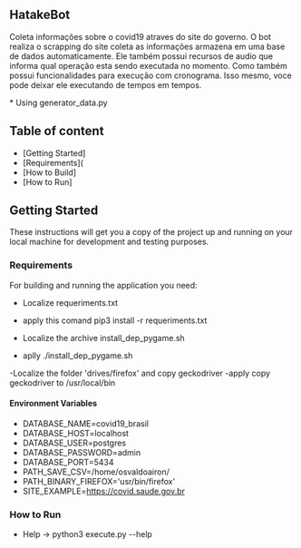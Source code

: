 ## HatakeBot
   <p> 
       Coleta informações sobre o covid19 atraves do site do governo. O bot realiza o scrapping do site coleta as informações armazena em uma base de dados automaticamente. Ele também possui recursos de audio que informa qual operação esta sendo executada no momento. Como também possui funcionalidades para execução com cronograma. Isso mesmo, voce pode deixar ele executando de tempos em tempos. 
   </p>
* Using generator_data.py

## Table of content
- [Getting Started]
- [Requirements](
- [How to Build]
- [How to Run]

## Getting Started

These instructions will get you a copy of the project up and running on your local machine for development and testing purposes.

### Requirements

For building and running the application you need:

- Localize requeriments.txt 
- apply this comand pip3 install -r requeriments.txt

- Localize the archive install_dep_pygame.sh
- aplly ./install_dep_pygame.sh

-Localize the folder 'drives/firefox' and copy geckodriver
-apply copy geckodriver to /usr/local/bin

#### Environment Variables

- DATABASE_NAME=covid19_brasil
- DATABASE_HOST=localhost
- DATABASE_USER=postgres
- DATABASE_PASSWORD=admin
- DATABASE_PORT=5434
- PATH_SAVE_CSV=/home/osvaldoairon/
- PATH_BINARY_FIREFOX='usr/bin/firefox'
- SITE_EXAMPLE=https://covid.saude.gov.br



### How to Run

  * Help
         -> python3 execute.py --help
